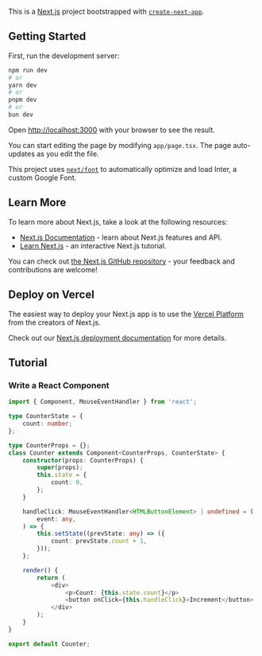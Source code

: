 This is a [Next.js](https://nextjs.org/) project bootstrapped with [`create-next-app`](https://github.com/vercel/next.js/tree/canary/packages/create-next-app).

## Getting Started

First, run the development server:

```bash
npm run dev
# or
yarn dev
# or
pnpm dev
# or
bun dev
```

Open [http://localhost:3000](http://localhost:3000) with your browser to see the result.

You can start editing the page by modifying `app/page.tsx`. The page auto-updates as you edit the file.

This project uses [`next/font`](https://nextjs.org/docs/basic-features/font-optimization) to automatically optimize and load Inter, a custom Google Font.

## Learn More

To learn more about Next.js, take a look at the following resources:

- [Next.js Documentation](https://nextjs.org/docs) - learn about Next.js features and API.
- [Learn Next.js](https://nextjs.org/learn) - an interactive Next.js tutorial.

You can check out [the Next.js GitHub repository](https://github.com/vercel/next.js/) - your feedback and contributions are welcome!

## Deploy on Vercel

The easiest way to deploy your Next.js app is to use the [Vercel Platform](https://vercel.com/new?utm_medium=default-template&filter=next.js&utm_source=create-next-app&utm_campaign=create-next-app-readme) from the creators of Next.js.

Check out our [Next.js deployment documentation](https://nextjs.org/docs/deployment) for more details.

## Tutorial

### Write a React Component

```typescript
import { Component, MouseEventHandler } from 'react';

type CounterState = {
    count: number;
};

type CounterProps = {};
class Counter extends Component<CounterProps, CounterState> {
    constructor(props: CounterProps) {
        super(props);
        this.state = {
            count: 0,
        };
    }

    handleClick: MouseEventHandler<HTMLButtonElement> | undefined = (
        event: any,
    ) => {
        this.setState((prevState: any) => ({
            count: prevState.count + 1,
        }));
    };

    render() {
        return (
            <div>
                <p>Count: {this.state.count}</p>
                <button onClick={this.handleClick}>Increment</button>
            </div>
        );
    }
}

export default Counter;

```